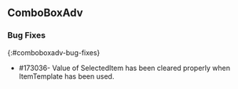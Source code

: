 ## ComboBoxAdv

### Bug Fixes
{:#comboboxadv-bug-fixes} 

* \#173036- Value of SelectedItem has been cleared properly when ItemTemplate has been used.
